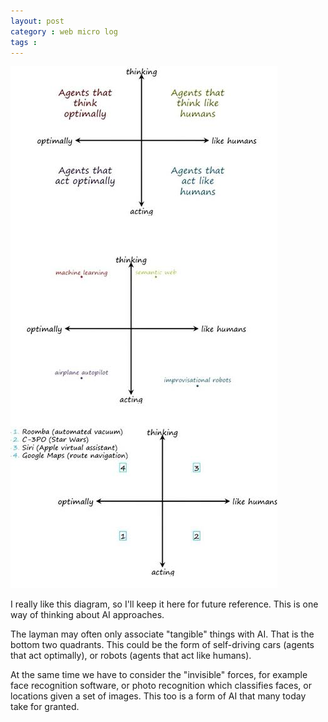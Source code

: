 ```yaml
---
layout: post
category : web micro log
tags :
---
```


![four schools](/img/four-schools/four-schools.jpg)

I really like this diagram, so I'll keep it here for future reference. This is
one way of thinking about AI approaches.

The layman may often only associate "tangible" things with AI. That is
the bottom two quadrants. This could be the form of self-driving cars
(agents that act optimally), or robots (agents that act like humans).

At the same time we have to consider the "invisible" forces, for example
face recognition software, or photo recognition which classifies faces, or
locations given a set of images. This too is a form of AI that many today take
for granted.
